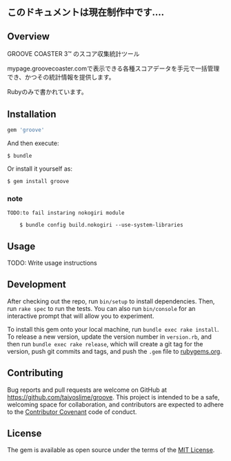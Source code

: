 ## このドキュメントは現在制作中です....



## Overview

GROOVE COASTER 3™ のスコア収集統計ツール

mypage.groovecoaster.comで表示できる各種スコアデータを手元で一括管理でき、かつその統計情報を提供します。

Rubyのみで書かれています。

## Installation


```ruby
gem 'groove'
```

And then execute:

    $ bundle

Or install it yourself as:

    $ gem install groove

### note

	TODO:to fail instaring nokogiri module
```
	$ bundle config build.nokogiri --use-system-libraries
```

## Usage

TODO: Write usage instructions


## Development

After checking out the repo, run `bin/setup` to install dependencies. Then, run `rake spec` to run the tests. You can also run `bin/console` for an interactive prompt that will allow you to experiment.

To install this gem onto your local machine, run `bundle exec rake install`. To release a new version, update the version number in `version.rb`, and then run `bundle exec rake release`, which will create a git tag for the version, push git commits and tags, and push the `.gem` file to [rubygems.org](https://rubygems.org).

## Contributing

Bug reports and pull requests are welcome on GitHub at https://github.com/taiyoslime/groove. This project is intended to be a safe, welcoming space for collaboration, and contributors are expected to adhere to the [Contributor Covenant](http://contributor-covenant.org) code of conduct.


## License

The gem is available as open source under the terms of the [MIT License](http://opensource.org/licenses/MIT).
